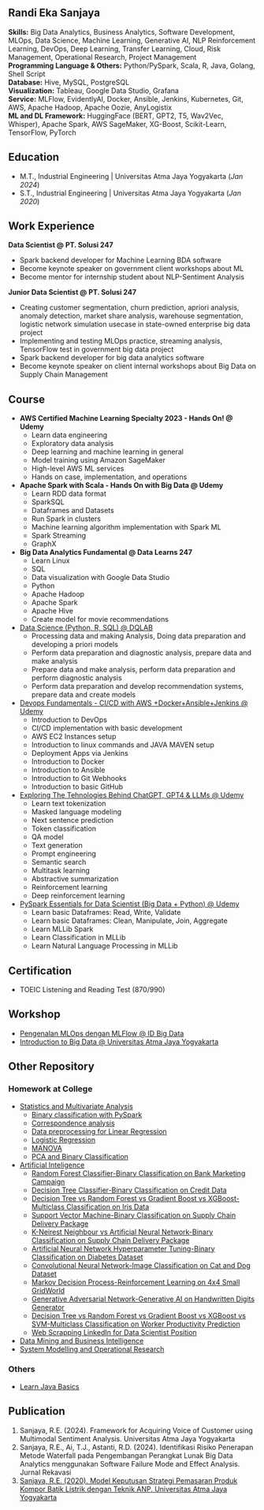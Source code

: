 ## Randi Eka Sanjaya

**Skills:** Big Data Analytics, Business Analytics, Software Development, MLOps, Data Science, Machine Learning, Generative AI, NLP Reinforcement Learning, DevOps, Deep Learning, Transfer Learning, Cloud, Risk Management, Operational Research, Project Management \
**Programming Language & Others:** Python/PySpark, Scala, R, Java, Golang, Shell Script \
**Database:** Hive, MySQL, PostgreSQL \
**Visualization:** Tableau, Google Data Studio, Grafana \
**Service:** MLFlow, EvidentlyAI,  Docker, Ansible, Jenkins, Kubernetes, Git, AWS, Apache Hadoop, Apache Oozie, AnyLogistix \
**ML and DL Framework:** HuggingFace (BERT, GPT2, T5, Wav2Vec, Whisper), Apache Spark, AWS SageMaker, XG-Boost, Scikit-Learn, TensorFlow, PyTorch

## Education
- M.T., Industrial Engineering | Universitas Atma Jaya Yogyakarta (_Jan 2024_)
- S.T., Industrial Engineering | Universitas Atma Jaya Yogyakarta (_Jan 2020_)

## Work Experience
**Data Scientist @ PT. Solusi 247** 
- Spark backend developer for Machine Learning BDA software 
- Become keynote speaker on government client workshops about ML 
- Become mentor for internship student about NLP-Sentiment Analysis

**Junior Data Scientist @ PT. Solusi 247** 
- Creating customer segmentation, churn prediction, apriori analysis, anomaly detection, market share analysis, warehouse segmentation, logistic network simulation usecase in state-owned enterprise big data project 
- Implementing and testing MLOps practice, streaming analysis, TensorFlow test in government big data project 
- Spark backend developer for big data analytics software 
- Become keynote speaker on client internal workshops about Big Data on Supply Chain Management 

## Course
- **AWS Certified Machine Learning Specialty 2023 - Hands On! @ Udemy** 
  - Learn data engineering
  - Exploratory data analysis
  - Deep learning and machine learning in general
  - Model training using Amazon SageMaker
  - High-level AWS ML services
  - Hands on case, implementation, and operations
- **Apache Spark with Scala - Hands On with Big Data @ Udemy** 
  - Learn RDD data format
  - SparkSQL
  - Dataframes and Datasets
  - Run Spark in clusters
  - Machine learning algorithm implementation with Spark ML
  - Spark Streaming
  - GraphX
- **Big Data Analytics Fundamental @ Data Learns 247** 
  - Learn Linux
  - SQL
  - Data visualization with Google Data Studio
  - Python
  - Apache Hadoop
  - Apache Spark
  - Apache Hive
  - Create model for movie recommendations
- [Data Science (Python, R, SQL) @ DQLAB](https://github.com/randi-source/DQLab-repo) 
  - Processing data and making Analysis, Doing data preparation and developing a priori models
  - Perform data preparation and diagnostic analysis, prepare data and make analysis
  - Prepare data and make analysis, perform data preparation and perform diagnostic analysis
  - Perform data preparation and develop recommendation systems, prepare data and create models
- [Devops Fundamentals - CI/CD with AWS +Docker+Ansible+Jenkins @ Udemy](https://github.com/randi-source/test-ci.cd) 
  - Introduction to DevOps
  - CI/CD implementation with basic development
  - AWS EC2 Instances setup
  - Introduction to linux commands and JAVA MAVEN setup
  - Deployment Apps via Jenkins
  - Introduction to Docker
  - Introduction to Ansible
  - Introduction to Git Webhooks
  - Introduction to basic GitHub
- [Exploring The Tehnologies Behind ChatGPT, GPT4 & LLMs @ Udemy](https://github.com/randi-source/Learn_BERT_GPT_T5_LLM) 
  - Learn text tokenization
  - Masked language modeling
  - Next sentence prediction
  - Token classification
  - QA model
  - Text generation
  - Prompt engineering
  - Semantic search
  - Multitask learning
  - Abstractive summarization
  - Reinforcement learning
  - Deep reinforcement learning
- [PySpark Essentials for Data Scientist (Big Data + Python) @ Udemy](https://github.com/randi-source/Pyspark_introduction) 
  - Learn basic Dataframes: Read, Write, Validate
  - Learn basic Dataframes: Clean, Manipulate, Join, Aggregate
  - Learn MLLib Spark
  - Learn Classification in MLLib
  - Learn Natural Language Processing in MLLib

## Certification
- TOEIC Listening and Reading Test (870/990)

## Workshop
- [Pengenalan MLOps dengan MLFlow @ ID Big Data](https://github.com/randi-source/Workshop_Pengenalan_MLOps_dengan_MLflow)
- [Introduction to Big Data @ Universitas Atma Jaya Yogyakarta](https://github.com/randi-source/Workshop-Introduction-to-Big-Data)

## Other Repository
### Homework at College
- [Statistics and Multivariate Analysis](https://github.com/randi-source/Statistics-and-Multivariate-Analysis)
  - [Binary classification with PySpark](https://github.com/randi-source/Statistics-and-Multivariate-Analysis/tree/main/Binary%20Classification%20with%20Pyspark%20and%20MLFlow)
  - [Correspondence analysis](https://github.com/randi-source/Statistics-and-Multivariate-Analysis/tree/main/Correspondence%20Analysis)
  - [Data preprocessing for Linear Regression](https://github.com/randi-source/Statistics-and-Multivariate-Analysis/tree/main/Data%20Preprocessing%20for%20Linear%20Regression)
  - [Logistic Regression](https://github.com/randi-source/Statistics-and-Multivariate-Analysis/tree/main/Logistic%20Regression)
  - [MANOVA](https://github.com/randi-source/Statistics-and-Multivariate-Analysis/tree/main/MANOVA)
  - [PCA and Binary Classification](https://github.com/randi-source/Statistics-and-Multivariate-Analysis/tree/main/Principal%20Component%20Analysis%20and%20Multiple%20Binary%20Classification%20Model)
- [Artificial Inteligence](https://github.com/randi-source/Artificial_Inteligence)
  - [Random Forest Classifier-Binary Classification on Bank Marketing Campaign](https://github.com/randi-source/Artificial_Inteligence/blob/main/Pertemuan_2/data-society-bank-marketing-data/random-forest-bank_225612018.ipynb)
  - [Decision Tree Classifier-Binary Classification on Credit Data](https://github.com/randi-source/Artificial_Inteligence/blob/main/Pertemuan_3/credit_data/credit_data_r.ipynb)
  - [Decision Tree vs Random Forest vs Gradient Boost vs XGBoost-Multiclass Classification on Iris Data](https://github.com/randi-source/Artificial_Inteligence/blob/main/Pertemuan_3/Iris-Classification/iris_classification.ipynb)
  - [Support Vector Machine-Binary Classification on Supply Chain Delivery Package](https://github.com/randi-source/Artificial_Inteligence/blob/main/Pertemuan_4/svm.ipynb)
  - [K-Neirest Neighbour vs Artificial Neural Network-Binary Classification on Supply Chain Delivery Package](https://github.com/randi-source/Artificial_Inteligence/blob/main/Pertemuan_5/225612018_knn_ann.ipynb)
  - [Artificial Neural Network Hyperparameter Tuning-Binary Classification on Diabetes Dataset](https://github.com/randi-source/Artificial_Inteligence/blob/main/Pertemuan_6/ann_hyperparameter_tunning_225612018.ipynb)
  - [Convolutional Neural Network-Image Classification on Cat and Dog Dataset](https://github.com/randi-source/Artificial_Inteligence/blob/main/Pertemuan_7/Implementing_CNN_cat_and_dog.ipynb)
  - [Markov Decision Process-Reinforcement Learning on 4x4 Small GridWorld](https://github.com/randi-source/Artificial_Inteligence/blob/main/Pertemuan_10/4_4_smallGrid.ipynb)
  - [Generative Adversarial Network-Generative AI on Handwritten Digits Generator](https://github.com/randi-source/Artificial_Inteligence/blob/main/Pertemuan_11/gan_225612018.ipynb)
  - [Decision Tree vs Random Forest vs Gradient Boost vs XGBoost vs SVM-Multiclass Classification on Worker Productivity Prediction](https://github.com/randi-source/Artificial_Inteligence/blob/main/UTS/uts_225612018.ipynb)
  - [Web Scrapping LinkedIn for Data Scientist Position](https://github.com/randi-source/Artificial_Inteligence/tree/main/UAS)
- [Data Mining and Business Intelligence](https://github.com/randi-source/Data-Mining-and-Business-Intelligence)
- [System Modelling and Operational Research](https://github.com/randi-source/System-Modelling-and-Operational-Research)
  
### Others
- [Learn Java Basics](https://github.com/randi-source/belajar-java-dasar)

## Publication
1. Sanjaya, R.E. (2024). Framework for Acquiring Voice of Customer using Multimodal Sentiment Analysis. Universitas Atma Jaya Yogyakarta
2. Sanjaya, R.E., Ai, T.J., Astanti, R.D. (2024). Identifikasi Risiko Penerapan Metode Waterfall pada Pengembangan Perangkat Lunak Big Data Analytics menggunakan Software Failure Mode and Effect Analysis. Jurnal Rekavasi
3. [Sanjaya, R.E. (2020). Model Keputusan Strategi Pemasaran Produk Kompor Batik Listrik dengan Teknik ANP. Universitas Atma Jaya Yogyakarta](https://rama.kemdikbud.go.id/document/detail/oai:e-journal.uajy.ac.id:21498-86)
